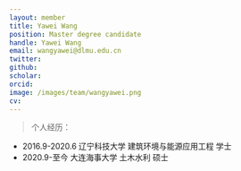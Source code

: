 ```yaml
---
layout: member
title: Yawei Wang
position: Master degree candidate
handle: Yawei Wang
email: wangyawei@dlmu.edu.cn
twitter: 
github: 
scholar:
orcid: 
image: /images/team/wangyawei.png
cv: 
---
```


> 个人经历：

- 2016.9-2020.6 辽宁科技大学 建筑环境与能源应用工程 学士
- 2020.9-至今 大连海事大学 土木水利 硕士
